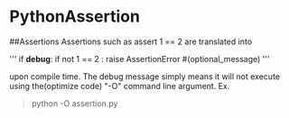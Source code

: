 # PythonAssertion

##Assertions
Assertions such as assert 1 == 2 are translated into 

''' if __debug__:
    if not 1 == 2 : raise AssertionError #(optional_message)
'''

upon compile time. The debug message simply means it will not execute using the(optimize code) "-O" command line argument. Ex. 
> python -O assertion.py
